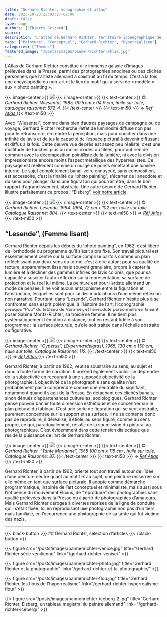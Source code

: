 ```yaml
---
title: "Gerhard Richter, monographie et atlas"
date: 2023-10-23T22:03:27+02:00
draft: false
type: page
authors: ["Thierry Grizard"]
source: 
description: "L'atlas de,Gerhard Richter, territoire iconographique de sa peinture"
tags: ["Peinture", "Conceptuel", "Gerhard Richter", "Hyperréalisme"]
categories: ["Themes"]
featured_image: "/posts/images/banner/richter-atlas.jpg"
---
```


L’Atlas de Gerhard Richter constitue une immense galaxie d’images prélevées dans la Presse, parmi des photographies anodines ou des clichés personnels que l’artiste allemand a construit au fil du temps.
C’est à la fois une encyclopédie du non-art et le lieu du motif qui a servi de « modèle » aux « photo painting ».

{{< image-center >}}
![](/posts/images/richter/gerhard-richterart-contemporainphotographyatlaspaintingphoto-paintingwiesental.001.jpg)
{{< /image-center >}}
{{< text-center >}}
*© Gerhard Richter. Wiesental, 1985, 90.5 cm x 94.9 cm, huile sur toile, catalogue raisonné: 572-4.*
{{< /text-center >}}
{{< text-ml50 >}}
=> [ *Ref Atlas* ](https://www.gerhard-richter.com/en/art/paintings/photo-paintings/landscapes-14/wiesental-6610/?&amp;categoryid=14&amp;p=3&amp;sp=32)
{{< /text-ml50 >}} 

Avec “Wiesental”, comme dans bien d’autres paysages de campagne ou de voyage, Gerhard Richter recherche l’effet de luminosité diffuse non pas pour le retranscrire, en rendre la perception, mais pour coucher dans une infinité de lavis et de jus la capacité de l’espace pictural à devenir diffusant et diffus à la fois. Cette oeuvre vue de près est assez peu réaliste, c’est une multitude de touches plus ou moins rondes ou filées, pourtant rien de commun avec la décomposition pointilliste de la lumière, ni avec la division impressionniste encore moins l’aspect métallique des hyperréalistes. Ce paysage est réellement comme un nuage de points émettant une lumière interne. Le sujet complètement banal, voire ennuyeux, sans composition, est accessoire, c’est la finalité du “photo painting”, s’écarter de l’anecdote et du sens pour plonger dans une figuration qui pourrait être, dans le bon rapport d’agrandissement, abstraite.
Une autre oeuvre de Gerhard Richter illustre parfaitement ce propos : “Eisberg”, [voir notre article](/gerhard-richter-iceberg/) 

{{< image-center >}}
![](/posts/images/richter/gerhard-richter-lesende-photographie-hyperrealism-glacis.200.jpg)
{{< /image-center >}}
{{< text-center >}}
© *Gerhard Richter. Lesende, 1994. 1994, 72 cm x 102 cm, huile sur toile. Catalogue Raisonné: 804.*
{{< /text-center >}}
{{< text-ml50 >}}
=> [ *Réf Atlas* ](https://www.gerhard-richter.com/fr/art/paintings/photo-paintings/women-27/reader-8054?&amp;categoryid=27&amp;referer=search&amp;title=lesende&amp;keyword=lesende&amp;p=1&amp;sp=32&amp;tab=atlas-tabs) 
{{< /text-ml50 >}}

## “Lesende”, (Femme lisant)

Gerhard Richter depuis les débuts du “photo painting”, en 1962, c’est libéré de l’orthodoxie du programme qu’il s’était alors fixé. Son travail pictural est essentiellement centré sur la surface comprise parfois comme un plan réfléchissant aux deux sens du terme, c’est à dire autant pour sa qualité de texture, apparemment lisse mais souvent granulaire, propre à capter la lumière et à décliner des gammes infinies de lavis colorés, que pour sa capacité à susciter l’auto-réflexion sur la représentation, sa surface de projection et le réel lui même. La peinture est pour l’artiste allemand un mode de pensée. Il ne voit aucun antagonisme entre la figuration et l’abstraction, lesquelles sont pour lui des modulations d’une même réflexion non narrative.
Pourtant, dans “Lesende”, Gerhard Richter n’hésite plus à se confronter, sans esprit polémique, à l’histoire de l’art, l’iconographie presque “Pop” du tableau de Vermeer, et l’anecdote personnelle en faisant poser Sabine Moritz-Richter, sa troisième femme. Il ne tient plus systématiquement l’émotion à distance, tout en restant fidèle à son programme : la surface picturale, qu’elle soit traitée dans l’échelle abstraite ou figurative.

{{< image-center >}}
![](/posts/images/richter/gerhard-richterart-contemporainphotographyatlaspaintingphoto-paintingcyperus.001.jpg)
{{< /image-center >}}
{{< text-center >}}
© *Gerhard Richter. “Cyperus”, (Zypermandelgras), 1965, 130 cm x 150 cm, huile sur toile. Catalogue Raisonné: 115.*
{{< /text-center >}}
{{< text-ml50 >}}
=> [ *Ref Atlas* ](https://www.gerhard-richter.com/fr/art/paintings/photo-paintings/landscapes-14/cyperus-5051)
{{< /text-ml50 >}}

Gerhard Richter, à partir de 1962, veut se soustraire au sens, au sujet et donc à toute forme de narration. Il prétend également vouloir se déprendre de la subjectivité en recourant à une supposée objectivité de la photographie. L’objectivité de la photographie sans qualité n’est probablement pas à comprendre comme une neutralité du signifiant, notamment quand il s’agit de la Presse. En détachant ces clichés banals, sinon dénués d’appartenances culturelles, sociologiques, Gerhard Richter pense pouvoir bannir toute dimension esthétique et se concentrer sur le plan pictural du tableau. C’est une sorte de figuration qui se veut abstraite, purement concentrée sur le support et sa surface. Il ne se contente donc pas de reproduire, il déréalise, il étiole, au sens figuré, comme au sens propre, ce qui, paradoxalement, résulte de la soumission du pictural au photographique.
C’est évidemment dans cette tension dialectique que réside la puissance de l’art de Gerhard Richter. 

{{< image-center >}}
![](/posts/images/richter/Tante-Marianne-1965-100-cm-x-115-cm-Catalogue-Raisonn--87-Huile-sur-toile.jpg)
{{< /image-center >}}
{{< text-center >}}
© *Gerhard Richter. “Tante Marianne”, 1965 100 cm x 115 cm , huile sur toile, Catalogue Raisonné: 87.*
{{< /text-center >}}
{{< text-ml50 >}}
=> [ *Ref Atlas* ](https://www.gerhard-richter.com/fr/art/paintings/photo-paintings/death-9/aunt-marianne-5597)
{{< /text-ml50 >}}


Gerhard Richter, à partir de 1962, oriente tout son travail autour de l’idée d’une peinture neutre quant au motif et au sujet, une peinture resserrée sur elle même en tant que surface picturale. Il adopte comme démarche programmatique, inspirée de l’art conceptuel et minimaliste, mais aussi sous l’influence du mouvement Fluxus, de “reproduire” des photographies sans qualité prélevées dans la Presse ou à partir de photographies d’amateurs.
Mais Gerhard Richter dérogea à diverses reprises de la ligne de conduite qu’il s’était fixée. Ici en reproduisant une photographie non pas d’un tiers mais familiale, en l’occurrence une photographie de sa tante qui fut victime des nazis.

---

{{< black-button >}} ## Gerhard Richter, sélection d’articles {{< /black-button >}}

{{< figure 
src="/posts/images/banner/richter-venice.jpg" 
title="Gerhard Richter série vénitienne" 
link="/gerhard-richter-venise/"  >}}

{{< figure 
src="/posts/images/banner/richter-photo.jpg" 
title="Gerhard Richter et la photographie" 
link="/gerhard-richter-et-la-photographie/"  >}}

{{< figure 
src="/posts/images/banner/richter-flou.jpg" 
title="Gerhard Richter, les flous de l'hyperréalisme" 
link="/gerhard-richter-hyperrealisme-flou/"  >}}

{{< figure 
src="/posts/images/banner/richter-iceberg-2.jpg" 
title="Gerhard Richter, Eisberg, un tableau magistral du peintre allemand" 
link="/gerhard-richter-iceberg/"  >}}


